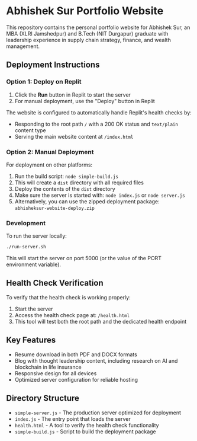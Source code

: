 # Abhishek Sur Portfolio Website

This repository contains the personal portfolio website for Abhishek Sur, an MBA (XLRI Jamshedpur) and B.Tech (NIT Durgapur) graduate with leadership experience in supply chain strategy, finance, and wealth management.

## Deployment Instructions

### Option 1: Deploy on Replit

1. Click the **Run** button in Replit to start the server
2. For manual deployment, use the "Deploy" button in Replit

The website is configured to automatically handle Replit's health checks by:
- Responding to the root path `/` with a 200 OK status and `text/plain` content type
- Serving the main website content at `/index.html`

### Option 2: Manual Deployment

For deployment on other platforms:

1. Run the build script: `node simple-build.js`
2. This will create a `dist` directory with all required files
3. Deploy the contents of the `dist` directory
4. Make sure the server is started with: `node index.js` or `node server.js`
5. Alternatively, you can use the zipped deployment package: `abhisheksur-website-deploy.zip`

### Development

To run the server locally:

```bash
./run-server.sh
```

This will start the server on port 5000 (or the value of the PORT environment variable).

## Health Check Verification

To verify that the health check is working properly:

1. Start the server
2. Access the health check page at: `/health.html`
3. This tool will test both the root path and the dedicated health endpoint

## Key Features

- Resume download in both PDF and DOCX formats
- Blog with thought leadership content, including research on AI and blockchain in life insurance
- Responsive design for all devices
- Optimized server configuration for reliable hosting

## Directory Structure

- `simple-server.js` - The production server optimized for deployment
- `index.js` - The entry point that loads the server
- `health.html` - A tool to verify the health check functionality
- `simple-build.js` - Script to build the deployment package